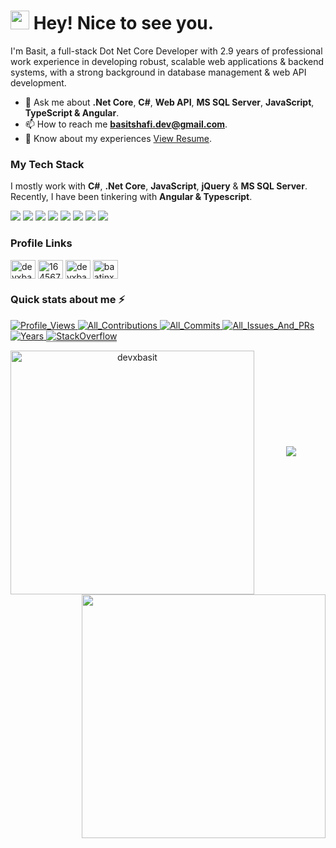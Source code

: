<h1><img src="https://emojis.slackmojis.com/emojis/images/1531849430/4246/blob-sunglasses.gif?1531849430" width="30"/> Hey! Nice to see you.</h1>

<p>I'm Basit, a full-stack Dot Net Core Developer with 2.9 years of professional work experience in developing robust, scalable web
applications & backend systems, with a strong background in database management & web API development.</p>

- 💬 Ask me about **.Net Core**, **C#**, **Web API**, **MS SQL Server**, **JavaScript**, **TypeScript & Angular**.
- 📫 How to reach me **basitshafi.dev@gmail.com**.
- 📄 Know about my experiences [View Resume](https://drive.google.com/file/d/1a4l7aCZzk0dE83wmvvd2C4o8-OgH_2Tl/view?usp=drive_link).

### My Tech Stack

I mostly work with **C#**, **.Net Core**, **JavaScript**, **jQuery** & **MS SQL Server**. Recently, I have been tinkering with **Angular & Typescript**.
<p>
<img src="https://img.shields.io/badge/C%23-239120?style=for-the-badge&logo=c-sharp&logoColor=#8065d8" />
<img src="https://img.shields.io/badge/Microsoft%20SQL%20Server-CC2927.svg?style=for-the-badge&logo=Microsoft-SQL-Server&logoColor=white" />
<img src="https://img.shields.io/badge/JavaScript-F7DF1E.svg?style=for-the-badge&logo=JavaScript&logoColor=black" />
<img src="https://img.shields.io/badge/jQuery-0769AD.svg?style=for-the-badge&logo=jQuery&logoColor=white" />
<img src="https://img.shields.io/badge/bootstrap-%238511FA.svg?style=for-the-badge&logo=bootstrap&logoColor=white" />
<img src="https://img.shields.io/badge/CSS3-1572B6.svg?style=for-the-badge&logo=CSS3&logoColor=white" />
<img src="https://img.shields.io/badge/Angular-DD0031?style=for-the-badge&logo=angular&logoColor=white" />
<img src="https://img.shields.io/badge/TypeScript-3178C6.svg?style=for-the-badge&logo=TypeScript&logoColor=white" />
</p>

### Profile Links

<p align="left">
<a target="_blank" href="https://linkedin.com/in/devxbasit"><img align="center" src="https://raw.githubusercontent.com/rahuldkjain/github-profile-readme-generator/master/src/images/icons/Social/linked-in-alt.svg" alt="devxbasit" height="30" width="40" /></a>
<a target="_blank" href="https://stackoverflow.com/users/16456741"><img align="center" src="https://raw.githubusercontent.com/rahuldkjain/github-profile-readme-generator/master/src/images/icons/Social/stack-overflow.svg" alt="16456741" height="30" width="40" /></a>
<a target="_blank" href="https://www.leetcode.com/devxbasit"><img align="center" src="https://raw.githubusercontent.com/rahuldkjain/github-profile-readme-generator/master/src/images/icons/Social/leet-code.svg" alt="devxbasit" height="30" width="40" /></a>
<a target="_blank" href="https://auth.geeksforgeeks.org/user/baatinx/practice/"><img align="center" src="https://raw.githubusercontent.com/rahuldkjain/github-profile-readme-generator/master/src/images/icons/Social/geeks-for-geeks.svg" alt="baatinx/profile" height="30" width="40" /></a>
</p>

### Quick stats about me ⚡
<p>
<!-- Profile Views -->
  <a target="_blank" href="https://github.com/devxbasit/devxbasit">
    <img src="https://komarev.com/ghpvc/?username=devxbasit&label=ProfileViews" alt="Profile_Views"/>
  </a>
<!-- GitHub Contributions Badge -->
  <a target="_blank" href="https://github.com/devxbasit?tab=repositories">
    <img src="https://badges.strrl.dev/contributions/all/devxbasit" alt="All_Contributions"/>
  </a>
<!-- GitHub Commits Badge -->
  <a target="_blank" href="https://github.com/devxbasit?tab=repositories">
    <img src="https://badges.strrl.dev/commits/all/devxbasit" alt="All_Commits"/>
  </a>
<!-- GitHub Issues and PRs Badge -->
  <a target="_blank" href="https://github.com/devxbasit?tab=repositories">
    <img src="https://badges.strrl.dev/issues-and-prs/all/devxbasit" alt="All_Issues_And_PRs"/>
  </a>
<!-- GitHub Membership Years Badge -->
  <a target="_blank" href="https://github.com/devxbasit/devxbasit">
    <img src="https://badges.strrl.dev/years/devxbasit" alt="Years" />
  </a>
<!-- Stackoverflow badge -->
  <a target="_blank" href="https://stackoverflow.com/users/16456741/">
    <img src="https://stackoverflow-badge.vercel.app/?userID=16456741" style="border-bottom:1px solid gray" alt="StackOverflow"/>
  </a>
</p>

<p align=center>
  <div align=center>
    <a target="_blank" href="https://github.com/devxbasit/github-readme-streak-stats" title="Go to Source">
      <img align="left" width=390 src="https://streak-stats.demolab.com/?user=devxbasit&theme=react&border=61dafb&hide_border=true" alt="devxbasit" />
    </a>
    <a target="_blank" href="https://github.com/devxbasit/github-readme-stats" title="Go to Source">
      <img align="right" width=390 src="https://github-readme-stats.vercel.app/api?username=devxbasit&show_icons=true&theme=react&border_color=61dafb&hide_border=true" />
    </a>
  </div>
  <br><br><br><br><br><br><br><br><br>
  <div align=center>
    <a target="_blank" href="https://github.com/devxbasit/github-readme-stats">
      <!-- <img height=200 align="center" src="https://github-readme-stats.vercel.app/api/top-langs/?username=devxbasit&hide=php,java,scss,html,css,clojure,c++,hack&title_color=61dafb&text_color=ffffff&icon_color=61dafb&bg_color=20232a&langs_count=8&layout=pie&border_color=61dafb&hide_border=true&size_weight=0.5&count_weight=0.5" /> --!>
      <img align="center" src="https://github-readme-stats.vercel.app/api/top-langs/?username=devxbasit&hide=php,java,scss,html,css,clojure,c%2B%2B,hack&title_color=61dafb&text_color=ffffff&icon_color=61dafb&bg_color=20232a&border_color=61dafb&hide_border=true&size_weight=0.5&count_weight=0.5&langs_count=8" />
    </a>
  </div>
  <br>
</p>
